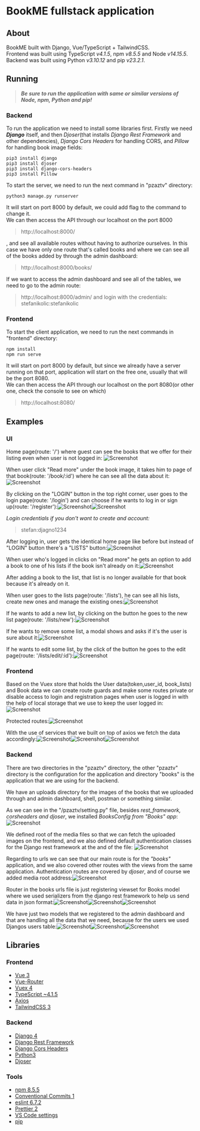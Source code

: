# BookME fullstack application

## About

BookME built with Django, Vue/TypeScript + TailwindCSS. <br />
Frontend was built using TypeScript _v4.1.5_, npm _v8.5.5_ and Node _v14.15.5_. <br />
Backend was built using Python _v3.10.12_ and pip _v23.2.1_.

## Running

> **_Be sure to run the application with same or similar versions of Node, npm, Python and pip!_**

### Backend

To run the application we need to install some libraries first.
Firstly we need **_Django_** itself, and then _Djoser_(that installs _Django Rest Framework_ and other dependencies), _Django Cors Headers_ for handling CORS, and _Pillow_ for handling book image fields:

```
pip3 install django
pip3 install djoser
pip3 install django-cors-headers
pip3 install Pillow
```

To start the server, we need to run the next command in "pzaztv" directory:

```
python3 manage.py runserver
```

It will start on port 8000 by default, we could add flag to the command to change it. <br />
We can then access the API through our localhost on the port 8000

> http://localhost:8000/

, and see all available routes without having to authorize ourselves. In this case we have only one route that's called books and where we can see all of the books added by through the admin dashboard:

> http://localhost:8000/books/

If we want to access the admin dashboard and see all of the tables,
we need to go to the admin route:

> http://localhost:8000/admin/
> and login with the credentials:
> stefanikolic:stefanikolic

### Frontend

To start the client application, we need to run the next commands in "frontend" directory:

```
npm install
npm run serve
```

It will start on port 8000 by default, but since we already have a server running on that port, application will start on the free one, usually that will be the port 8080. <br />
We can then access the API through our localhost on the port 8080(or other one, check the console to see on which)

> http://localhost:8080/

## Examples

### UI

Home page(route: '/') where guest can see the books that we offer for their listing even when user is not logged in: ![Screenshot](screenshots/home.png)

When user click "Read more" under the book image, it takes him to page of that book(route: '/book/:id') where he can see all the data about it: ![Screenshot](screenshots/dostoyevski.png)

By clicking on the "LOGIN" button in the top right corner, user goes to the login page(route: '/login') and can choose if he wants to log in or sign up(route: '/register'):![Screenshot](screenshots/login.png)![Screenshot](screenshots/register.png)

_Login credentials if you don't want to create and account:_

> stefan:djagno1234

After logging in, user gets the identical home page like before but instead of "LOGIN" button there's a "LISTS" button:![Screenshot](screenshots/loggedin.png)

When user who's logged in clicks on "Read more" he gets an option to add a book to one of his lists if the book isn't already on it:![Screenshot](screenshots/dostoyevskiloggedin.png)

After adding a book to the list, that list is no longer available for that book because it's already on it.

When user goes to the lists page(route: '/lists'), he can see all his lists, create new ones and manage the existing ones:![Screenshot](screenshots/lists.png)

If he wants to add a new list, by clicking on the button he goes to the new list page(route: '/lists/new'):![Screenshot](screenshots/newlist.png)

If he wants to remove some list, a modal shows and asks if it's the user is sure about it:![Screenshot](screenshots/delete.png)

If he wants to edit some list, by the click of the button he goes to the edit page(route: '/lists/edit/:id'):![Screenshot](screenshots/editlist.png)

### Frontend

Based on the Vuex store that holds the User data(token,user_id, book_lists) and Book data we can create route guards and make some routes private or disable access to login and registration pages when user is logged in with the help of local storage that we use to keep the user logged in: ![Screenshot](screenshots/userstore.png)

Protected routes:![Screenshot](screenshots/router.png)

With the use of services that we built on top of axios we fetch the data accordingly:![Screenshot](screenshots/axiosconfig.png)![Screenshot](screenshots/userdataservice.png)![Screenshot](screenshots/bookdataservice.png)

### Backend

There are two directories in the "pzaztv" directory, the other "pzaztv" directory is the configuration for the application and directory "books" is the application that we are using for the backend. <br />

We have an uploads directory for the images of the books that we uploaded through and admin dashboard, shell, postman or something similar.

As we can see in the "/pzaztv/setting.py" file, besides _rest_framework, corsheaders and djoser_, we installed _BooksConfig from "Books" app_:![Screenshot](screenshots/settingspy.png)

We defined root of the media files so that we can fetch the uploaded images on the frontend, and we also defined default authentication classes for the Django rest framework at the and of the file: ![Screenshot](screenshots/settingspy2.png)

Regarding to urls we can see that our main route is for the _"books"_ application, and we also covered other routes with the views from the same application. Authentication routes are covered by _djoser_, and of course we added media root address:![Screenshot](screenshots/pzaztvurls.png)

Router in the books urls file is just registering viewset for Books model where we used serializers from the django rest framework to help us send data in json format:![Screenshot](screenshots/booksurls.png)![Screenshot](screenshots/views.png)![Screenshot](screenshots/serializers.png)

We have just two models that we registered to the admin dashboard and that are handling all the data that we need, because for the users we used Djangos users table:![Screenshot](screenshots/models.png)![Screenshot](screenshots/db.png)![Screenshot](screenshots/admin.png)

## Libraries

### Frontend

- [Vue 3](https://vuejs.org/)
- [Vue-Router](https://router.vuejs.org/)
- [Vuex 4](https://vuex.vuejs.org/)
- [TypeScript ~4.1.5](https://www.typescriptlang.org/)
- [Axios](https://axios-http.com/docs/intro)
- [TailwindCSS 3](https://tailwindcss.com/)

### Backend

- [Django 4](https://www.djangoproject.com/)
- [Django Rest Framework](https://www.django-rest-framework.org/)
- [Django Cors Headers](https://pypi.org/project/django-cors-headers/)
- [Python3](https://www.python.org/)
- [Djoser](https://djoser.readthedocs.io/en/latest/index.html)

### Tools

- [npm 8.5.5](https://www.npmjs.com/)
- [Conventional Commits 1](https://www.conventionalcommits.org)
- [eslint 6.7.2](https://eslint.org/)
- [Prettier 2](https://prettier.io/)
- [VS Code settings](https://code.visualstudio.com/)
- [pip](https://pip.pypa.io/en/stable/)
